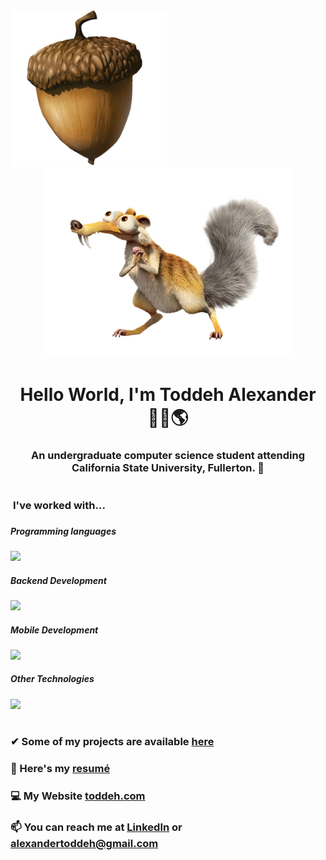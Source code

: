   <img src="/assets/Acorn.png" width="250"> 
<div align="center"><img src="/assets/Scrat.png" width="400"></div>

<h1 align="center">Hello World, I'm Toddeh Alexander 🙋‍♂️🌎 </h1> 
<h3 align="center">An undergraduate computer science student attending California State University, Fullerton. 🐘  
<h1></h1>  
  
<p align="left">   
   
<h3 style="vertical-align:top; margin:4px" > I've worked with... <h3>    
    
##### Programming languages 
![](https://skillicons.dev/icons?i=html,css,js,ts,py,cpp,r)      
     
##### Backend Development  
![](https://skillicons.dev/icons?i=nodejs,php,mysql,flask)   

 
##### Mobile Development 
![](https://skillicons.dev/icons?i=swift,react)  

##### Other Technologies 
![](https://skillicons.dev/icons?i=raspberrypi,arduino,docker,bots,cloudflare,firebase,figma,linux,apple,windows)
 
<h1></h1>


### ✔ Some of my projects are available [here](https://github.com/toddehalexander?tab=repositories)
 
### 📄 Here's my [resumé](https://toddeh.com/assets/Resume/Toddeh_Alexander_Resume.pdf)

### 💻 My Website [toddeh.com](https://toddeh.com)

### 📫 You can reach me at [LinkedIn](https://www.linkedin.com/in/toddeh/) or alexandertoddeh@gmail.com
